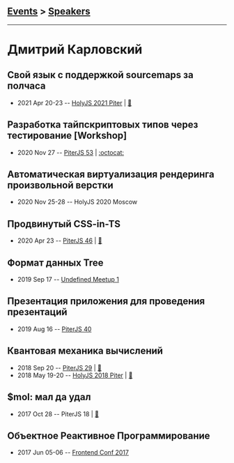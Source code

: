 ## [Events](../README.md) > [Speakers](../speakers.md)
---

# Дмитрий Карловский

## Свой язык с поддержкой sourcemaps за полчаса
- 2021 Apr 20-23 -- [HolyJS 2021 Piter](https://youtu.be/rQEqXIo4PVM)  | [:notebook:](https://slides.hyoo.ru/#slides=https%3A%2F%2Fnin-jin.github.io%2Fslides%2Fsourcemap%2F)  
## Разработка тайпскриптовых типов через тестирование [Workshop]
- 2020 Nov 27 -- [PiterJS 53](https://www.youtube.com/watch?v=KSzZnw7upqM)   | [:octocat:](https://github.com/nin-jin/tdtd) 
## Автоматическая виртуализация рендеринга произвольной верстки
- 2020 Nov 25-28 -- HolyJS 2020 Moscow    
## Продвинутый CSS-in-TS
- 2020 Apr 23 -- [PiterJS 46](https://youtu.be/FMNLN5YIE_M?t=5589)  | [:notebook:](https://nin-jin.github.io/slides/css-in-ts/)  
## Формат данных Tree
- 2019 Sep 17 -- [Undefined Meetup 1](https://www.youtube.com/watch?v=drAUwk9CBzU)    
## Презентация приложения для проведения презентаций
- 2019 Aug 16 -- [PiterJS 40](https://youtu.be/4giWGkd7WSQ?t=2282)    
## Квантовая механика вычислений
- 2018 Sep 20 -- [PiterJS 29](https://www.youtube.com/watch?v=_rGfJ1GoqjU)  | [:notebook:](https://slides.hyoo.ru/#slides=https%3A%2F%2Fnin-jin.github.io%2Fslides%2Ffibers%2F)  
- 2018 May 19-20 -- [HolyJS 2018 Piter](https://youtu.be/2BJu_6OsO08)  | [:notebook:](https://nin-jin.github.io/slides/fibers/)  
## $mol: мал да удал
- 2017 Oct 28 -- PiterJS 18  | [:notebook:](https://github.com/piterjs/piterjs.org/blob/master/events/18/%24mol.pdf)  
## Объектное Реактивное Программирование
- 2017 Jun 05-06 -- [Frontend Conf 2017](https://www.youtube.com/watch?v=CnNHM_LNs5o)    
